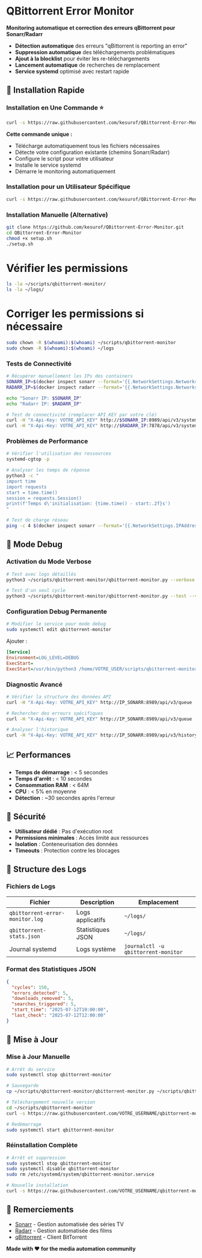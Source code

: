 # QBittorrent Error Monitor

**Monitoring automatique et correction des erreurs qBittorrent pour Sonarr/Radarr**


- **Détection automatique** des erreurs "qBittorrent is reporting an error"
- **Suppression automatique** des téléchargements problématiques
- **Ajout à la blocklist** pour éviter les re-téléchargements
- **Lancement automatique** de recherches de remplacement
- **Service systemd** optimisé avec restart rapide 


## 🚀 Installation Rapide

### Installation en Une Commande ⭐

```bash
curl -s https://raw.githubusercontent.com/kesurof/QBittorrent-Error-Monitor/main/setup.sh | bash
```

**Cette commande unique :**
- Télécharge automatiquement tous les fichiers nécessaires
- Détecte votre configuration existante (chemins Sonarr/Radarr)
- Configure le script pour votre utilisateur
- Installe le service systemd
- Démarre le monitoring automatiquement

### Installation pour un Utilisateur Spécifique

```bash
curl -s https://raw.githubusercontent.com/kesurof/QBittorrent-Error-Monitor/main/setup.sh | bash -s -- nom_utilisateur
```

### Installation Manuelle (Alternative)

```bash
git clone https://github.com/kesurof/QBittorrent-Error-Monitor.git
cd QBittorrent-Error-Monitor
chmod +x setup.sh
./setup.sh
```


# Vérifier les permissions
```bash
ls -la ~/scripts/qbittorrent-monitor/
ls -la ~/logs/
```

# Corriger les permissions si nécessaire
```bash
sudo chown -R $(whoami):$(whoami) ~/scripts/qbittorrent-monitor
sudo chown -R $(whoami):$(whoami) ~/logs
```

### Tests de Connectivité

```bash
# Récupérer manuellement les IPs des containers
SONARR_IP=$(docker inspect sonarr --format='{{.NetworkSettings.Networks.traefik_proxy.IPAddress}}')
RADARR_IP=$(docker inspect radarr --format='{{.NetworkSettings.Networks.traefik_proxy.IPAddress}}')

echo "Sonarr IP: $SONARR_IP"
echo "Radarr IP: $RADARR_IP"

# Test de connectivité (remplacer API_KEY par votre clé)
curl -H "X-Api-Key: VOTRE_API_KEY" http://$SONARR_IP:8989/api/v3/system/status
curl -H "X-Api-Key: VOTRE_API_KEY" http://$RADARR_IP:7878/api/v3/system/status
```

### Problèmes de Performance

```bash
# Vérifier l'utilisation des ressources
systemd-cgtop -p

# Analyser les temps de réponse
python3 -c "
import time
import requests
start = time.time()
session = requests.Session()
print(f'Temps d\'initialisation: {time.time() - start:.2f}s')
"

# Test de charge réseau
ping -c 4 $(docker inspect sonarr --format='{{.NetworkSettings.IPAddress}}')
```

## 🔧 Mode Debug

### Activation du Mode Verbose

```bash
# Test avec logs détaillés
python3 ~/scripts/qbittorrent-monitor/qbittorrent-monitor.py --verbose --interval 60

# Test d'un seul cycle
python3 ~/scripts/qbittorrent-monitor/qbittorrent-monitor.py --test --verbose
```

### Configuration Debug Permanente

```bash
# Modifier le service pour mode debug
sudo systemctl edit qbittorrent-monitor
```

Ajouter :

```ini
[Service]
Environment=LOG_LEVEL=DEBUG
ExecStart=
ExecStart=/usr/bin/python3 /home/VOTRE_USER/scripts/qbittorrent-monitor/qbittorrent-monitor.py --verbose --interval 300
```

### Diagnostic Avancé

```bash
# Vérifier la structure des données API
curl -H "X-Api-Key: VOTRE_API_KEY" http://IP_SONARR:8989/api/v3/queue | jq '.[0]'

# Rechercher des erreurs spécifiques
curl -H "X-Api-Key: VOTRE_API_KEY" http://IP_SONARR:8989/api/v3/queue | jq '.[] | select(.statusMessages != null)'

# Analyser l'historique
curl -H "X-Api-Key: VOTRE_API_KEY" http://IP_SONARR:8989/api/v3/history | jq '.[] | select(.eventType == "downloadFailed")'
```

## 📈 Performances

- **Temps de démarrage** : < 5 secondes
- **Temps d'arrêt** : < 10 secondes
- **Consommation RAM** : < 64M
- **CPU** : < 5% en moyenne
- **Détection** : ~30 secondes après l'erreur

## 🔐 Sécurité

- **Utilisateur dédié** : Pas d'exécution root
- **Permissions minimales** : Accès limité aux ressources
- **Isolation** : Conteneurisation des données
- **Timeouts** : Protection contre les blocages

## 📝 Structure des Logs

### Fichiers de Logs

| Fichier | Description | Emplacement |
|---------|-------------|-------------|
| `qbittorrent-error-monitor.log` | Logs applicatifs | `~/logs/` |
| `qbittorrent-stats.json` | Statistiques JSON | `~/logs/` |
| Journal systemd | Logs système | `journalctl -u qbittorrent-monitor` |

### Format des Statistiques JSON

```json
{
  "cycles": 150,
  "errors_detected": 5,
  "downloads_removed": 5,
  "searches_triggered": 5,
  "start_time": "2025-07-12T10:00:00",
  "last_check": "2025-07-12T12:00:00"
}
```

## 🔄 Mise à Jour

### Mise à Jour Manuelle

```bash
# Arrêt du service
sudo systemctl stop qbittorrent-monitor

# Sauvegarde
cp ~/scripts/qbittorrent-monitor/qbittorrent-monitor.py ~/scripts/qbittorrent-monitor/qbittorrent-monitor.py.backup

# Téléchargement nouvelle version
cd ~/scripts/qbittorrent-monitor
curl -s https://raw.githubusercontent.com/VOTRE_USERNAME/qbittorrent-monitor/main/qbittorrent-monitor.py -o qbittorrent-monitor.py

# Redémarrage
sudo systemctl start qbittorrent-monitor
```

### Réinstallation Complète

```bash
# Arrêt et suppression
sudo systemctl stop qbittorrent-monitor
sudo systemctl disable qbittorrent-monitor
sudo rm /etc/systemd/system/qbittorrent-monitor.service

# Nouvelle installation
curl -s https://raw.githubusercontent.com/VOTRE_USERNAME/qbittorrent-monitor/main/setup.sh | bash
```

## 🙏 Remerciements

- [Sonarr](https://github.com/Sonarr/Sonarr) - Gestion automatisée des séries TV
- [Radarr](https://github.com/Radarr/Radarr) - Gestion automatisée des films
- [qBittorrent](https://github.com/qbittorrent/qBittorrent) - Client BitTorrent

**Made with ❤️ for the media automation community**